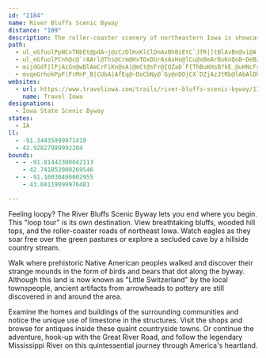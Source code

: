 ```yaml
---
id: "2184"
name: River Bluffs Scenic Byway
distance: "109"
description: The roller-coaster scenery of northeastern Iowa is showcased in this loop tour.
path:
  - ul_eGfuolPpNCvTNbEt@pdA~j@zCzDlHxKlClDnAxBhBzEtC`JfR|]tBlAvBn@vi@A|CFnCPlEv@bNbEzCl@pGPfBLzAh@hAt@r@x@rBvDpLpm@x@pGb@hBt@pClArCrCtExEfDjEpBlGvBpMbBnb@jGrQ~AhCfA|AlAxAlB~AfDlA`GhAlN^pCx@tDpA`DxAjCfBlBrAdAxAr@lC~@xARbCDnC]pFsA~P{FbGsAvCYfD^hCr@xExCvS|OxBjBrBrBbDlEta@ju@rAvArCpAfBNxD[tAYrCErAFnAVdZ|I~Dj@lD?jD_@xCu@fOyEfEgArAQrCIvDh@lBf@
  - ul_eGfuolPCnh@c@`rAArl@Ths@Crm@HxTOxDUrAsAxHo@lCu@xBeArBuKnQoB~DeBzEkJx[oArEo@pDShDI~DHzEh@xGfAtQjAhOBxDS~DeBjMm@vGUhGCni@Lt@aWzByA^yAt@gH|EiBt@}Bn@sBFq[Ru@FyAj@mAbAeAtAy@`Bi@lDIjAwCdjAlBn}AInEe@~EiA`FqFjPy@~E{@xMc@|B_@hAkAtBge@rl@gCfCyCrAkAR{UDkAHmB`@m@\iBxAo@t@gAxBgP`c@gBjGiA`Hi@fGGrDj@pgAMnG}JbpAYpBs@dDkAzCiNtZoCfHy@vCiA|FaIx]iBtEaHrK_AnBs@jCc@zEFnb@?zCi@xD]tAcGfOsBhHsAjI}C~\u@dEoAnD}BpDsC`CsUzLmBjBy@fAe@x@sAzDY~AQpCItGMnDWvCm@tC}@bDuOte@cAdDy@tEmEb}@e@fGi@rCiAtDoBpFqBtEyDlLoAhG_@~EElE^|YTvJRjBZvBlArDrLjSpArCj@dBR~@lAlINnCCfFc@zLB`WHpOC`MQrAeHtUwBxe@[pM_@xB{A`EgH`QcMv[hh@re@|@~BNjABfBShPoARYPe@d@_@n@gAfJ[bBgAlDu@bBy@rAmBxBiOdOsE|EeAdBs@xAeArDeD|PqB`JkB~DuDnFk@rAq@xBc@nCGlENfVO`XDhFcApeAStJe@`GyChTe@lGe@p^@dDd@`Ex@nDfD~J`@nCRpBHlDDd]OxBu@rDgAzBcBnBeCrAoC^cD]aPeDoFuA}AQsB?{AJuLrC_AJgCIeHoAuDc@qh@y@u@BgBXuAd@u@f@aA|@_CvCi@~Au@|C}A|Mu@xDgB`H{@zBmB|DmLvRmB~Da@lAk@nDKdCSld@O~Bi@~Cc@zAeArBwAxAyExBw@j@mArAg@r@o@|Ac@rAk@fEM`KUjSXlRXnE~@zDx@pBp@lA~HjJh@t@h@fAx@lCbFnVn@rEbAbOb@lHf@nRR~Ch@xClA`Gn@lBhB`Ef@xAn@xCVzC\fSp^eCr@D~Ar@~@bAh@lAbCzHr@lAx@l@t@\bCl@bBPvAYx@i@xEgHr@s@dAg@rAQdrAS~C?rAJjAr@p@v@j@zAPvA@rCO~b@HtAb@vBx@lAz@l@bAXxgARztA|Ad\Cts@GrFK|AJrCz@?nz@`\WrRBbk@Q`bBFf`Bh@xc@CvFi@lD_Af\sNlAe@rD_AjGm@jOaAjLi@lDAdb@f@jcAp@|i@Qfe@x@l[jAdBRfB^d\zKrE|@bJZjBAlFe@hCk@fD_A~MuGpRaKpDsAp@MCu\WkUds@y@?qa@HmC^eDbAaDh@_ApAgBfBmAlBq@n@GnBIbz@hAfAOzAg@lBqAp@y@pR_\vBoEd@wA^yB\eDJ}CVwiACob@FcWF_LJgBLy@d@kBd@eAr@gAlB{AvHkDbB{A~@kA|AuCtF_OzDaJh@aBt@_D~@oGlAoNxDcg@BuAI_DmE{x@c@uCs@aC_CeFoEuHcBeEWmAcOynAq@uBe@_Ai@m@oAeAsB_AkIyCeC{ByAkD{CgLcHcYm@oEmIwx@yAcMo@eIDgENqCvEa\TwBDyAGiCWoBi@aCuOuc@c@wBQgBCkADyAlCsd@kOiCsA]sAm@_BcAmEoDuCmDwBgD}@y@\_CImHNuDxDyh@XsAb@qAfGuJn@yAd@_BXaDIsD_AsM_@cDaE_Qa@uCJqBlEk[JmB\iKb@yCfHeXd@iC|CwZh@}DX}A~@iCXi@tAgBdIsJn@gAvEiL~@_EXgEd@iNpLmpAb@{HjAk^pCgq@XsCrA{ElIgLbDgFlAgFFuB?yJK{s@FiE`@eClBqEdA{AvAkAtAo@rBc@fh@YhEq@jBm@vCgBlDqD|JcLtCaCtDaBbIcBaE_b@sDe]`PDdBQjAe@rA{@x@}@lAoB`A{CbBwLXaDDoDFmJCiu@BsBZmDn@yClB_EhFoIrFgKf@uAd@}BRsBh@yhAReDZaCdAgE`AgCjR}a@x@aCrB{Hz@kFLgC?aBe@mMCgBHeDj@iFfAqEn@cB~@cBlBiCtWoUvByCrAwCrBqKxFc\`WinAeIyIwCsCkAy@iCqAuAg@qDq@wW{BcDs@y@e@oCsBsBkCyAmCqFqLcDyDcBkAuDyAuVgHkCmAaD_CiCiDmTq_@}AcE{@iEe@uEmAie@o@iFi@kCyAsDwBuDcEmGsBeEuAyDkI_Yy@aCiA_CcCgDiB}AwE}Bu_@sG}BWoHqBeBu@oEwCkYqWaCgB
  - mijdGdf|lPjAiGn@wBlAmCrFiKn@sA|@mCt@sFr@{QZaD`F{ThBuKHsB?kE_@uHNcFr@}C~@aD|A_CdCoBbOwHrG{DnFsEdH_HlFiEdD_EbDuGbDmIlAaCvAqBxAgAlAq@lAYjCShFEjBSbDkAhAs@hBmBda@gp@nBuAfDeAtv@nDvCG`BYnBy@xByAnB_BpB{CZy@|@kDz@oG?qEUcJHsCZeDb@mCfA_EhWok@jAoEv@_FZsED_[R_G|BeUtCeQf@{BhAaDnAmC`BkCdEgFlEeCzLyDpFcCrCwAxR{KlB_ChAmBt@yBh@aCVyE\gh@v@aL|Jwq@rC_RjHii@|CwPpDgOtA_EzAyC|DsF|AiCp@}AZeBPwBEsBYcDcBuGgCaMUkBI}@BcBb@aBj@mArAcAt@MnIFhAMxCeArDaB`Cs@`LaArCF{CqSu@qCmGoKqFaOuBgCsByAcBy@uKsCiBw@uAeAgB}AiAcBeMwWq@oBm@eC_AoGaF}g@iCyUi@_DiAqCsAoC{@eAwAsA{A_Am]aNiEoB_Aw@sA{Bo@iBYcBSqB?mBHeBlDk\HoECwAQsBsBgKwAsG{@oBs@_A{@s@}Aq@wDgAsCkAiA{@oBwBeh@kw@yU}]_DsFmFcO_Oyb@sBmKeAuHwQglAyBaO_@gEQmF]k]I{UNgDb@yDhAgDl@yAjBuC~LuLxBqChAeC|Iu\~Owd@zDsJxDgEtCgBpEaD~BkAnCeCfAuAlB}C~@sBhBiGzGkYTmBhAgFxAeFlAmD~AqD~_@}p@hAoDb@sDDkBE_CSaDsF_e@o@aDs@}AgBeB}HoCmCeBgEiEy@qAa@mA_@sC_@qEUcE@kBH_CbCa]wHf@gGDa~@IcEv@sU|J
  - mvqeGrhokPpF|FrMnP_B|CUbA|AfEq@~DoCbNy@`Gy@nDOjCX`DZjAzJtRb@lAbAlDhA~HqIhj@YlED~BH~@lA~DjAnCpBlD`A~B^~Af@`E^~H`@lClArF~CtJVdBXnJt@tMOlAcAlAjCrMz@hHzAxRxKjaBzArZtCj_AdNtzBnAhQ|Dr]bDbXhCtV^`HVrN~Bf}@lh@JxCKnCe@zEyArFuCbPaNfHxQxEtIjPhVvBrDhCzFpFbNnArBfUh]dRpUbEnElSlLrElDxOfKhDzAvBJ`LUz\N|DjA~BtAlC|@tCZxHU`IKja@fGvHj@|DC|C^~Ad@vBfArW`RxGlF|LlInDlBfEp@tBFfa@V
websites:
  - url: https://www.traveliowa.com/trails/river-bluffs-scenic-byway/11/
    name: Travel Iowa
designations:
  - Iowa State Scenic Byway
states:
  - IA
ll:
  - -91.34435999971419
  - 42.92827999992204
bounds:
  - - -91.81442300042113
    - 42.741852000269546
  - - -91.10030400002955
    - 43.04119099976481

---
```


Feeling loopy? The River Bluffs Scenic Byway lets you end where you begin. This "loop tour" is its own destination. View breathtaking bluffs, wooded hill tops, and the roller-coaster roads of northeast Iowa. Watch eagles as they soar free over the green pastures or explore a secluded cave by a hillside country stream.

Walk where prehistoric Native American peoples walked and discover their strange mounds in the form of birds and bears that dot along the byway. Although this land is now known as "Little Switzerland" by the local townspeople, ancient artifacts from arrowheads to pottery are still discovered in and around the area. 

Examine the homes and buildings of the surrounding communities and notice the unique use of limestone in the structures. Visit the shops and browse for antiques inside these quaint countryside towns. Or continue the adventure, hook-up with the Great River Road, and follow the legendary Mississippi River on this quintessential journey through America's heartland.
